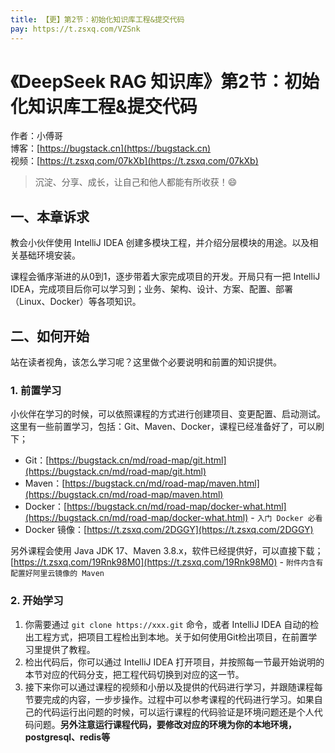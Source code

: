 ```yaml
---
title: 【更】第2节：初始化知识库工程&提交代码
pay: https://t.zsxq.com/VZSnk
---
```


# 《DeepSeek RAG 知识库》第2节：初始化知识库工程&提交代码

作者：小傅哥
<br/>博客：[https://bugstack.cn](https://bugstack.cn)
<br/>视频：[https://t.zsxq.com/07kXb](https://t.zsxq.com/07kXb)

> 沉淀、分享、成长，让自己和他人都能有所收获！😄

## 一、本章诉求

教会小伙伴使用 IntelliJ IDEA 创建多模块工程，并介绍分层模块的用途。以及相关基础环境安装。

课程会循序渐进的从0到1，逐步带着大家完成项目的开发。开局只有一把 IntelliJ IDEA，完成项目后你可以学习到；业务、架构、设计、方案、配置、部署（Linux、Docker）等各项知识。

## 二、如何开始

站在读者视角，该怎么学习呢？这里做个必要说明和前置的知识提供。

### 1. 前置学习

小伙伴在学习的时候，可以依照课程的方式进行创建项目、变更配置、启动测试。这里有一些前置学习，包括：Git、Maven、Docker，课程已经准备好了，可以刷下；

- Git：[https://bugstack.cn/md/road-map/git.html](https://bugstack.cn/md/road-map/git.html)
- Maven：[https://bugstack.cn/md/road-map/maven.html](https://bugstack.cn/md/road-map/maven.html)
- Docker：[https://bugstack.cn/md/road-map/docker-what.html](https://bugstack.cn/md/road-map/docker-what.html) - `入门 Docker 必看`
- Docker 镜像：[https://t.zsxq.com/2DGGY](https://t.zsxq.com/2DGGY)

另外课程会使用 Java JDK 17、Maven 3.8.x，软件已经提供好，可以直接下载；[https://t.zsxq.com/19Rnk98M0](https://t.zsxq.com/19Rnk98M0) - `附件内含有配置好阿里云镜像的 Maven`

### 2. 开始学习

1. 你需要通过 `git clone https://xxx.git` 命令，或者 IntelliJ IDEA 自动的检出工程方式，把项目工程检出到本地。关于如何使用Git检出项目，在前置学习里提供了教程。
2. 检出代码后，你可以通过 IntelliJ IDEA 打开项目，并按照每一节最开始说明的本节对应的代码分支，把工程代码切换到对应的这一节。
3. 接下来你可以通过课程的视频和小册以及提供的代码进行学习，并跟随课程每节要完成的内容，一步步操作。过程中可以参考课程的代码进行学习。如果自己的代码运行出问题的时候，可以运行课程的代码验证是环境问题还是个人代码问题。**另外注意运行课程代码，要修改对应的环境为你的本地环境，postgresql、redis等**